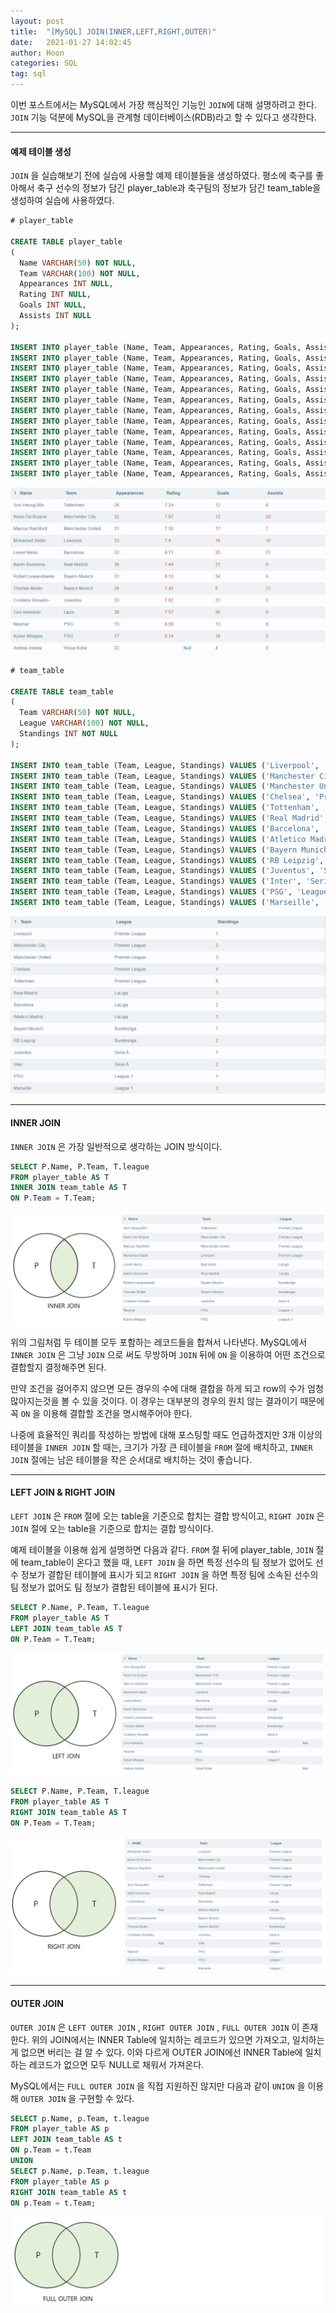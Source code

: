 ```yaml
---
layout: post
title:  "[MySQL] JOIN(INNER,LEFT,RIGHT,OUTER)"
date:   2021-01-27 14:02:45
author: Hoon
categories: SQL
tag: sql
---
```


이번 포스트에서는 MySQL에서 가장 핵심적인 기능인 `JOIN`에 대해 설명하려고 한다. `JOIN` 기능 덕분에 MySQL을 관계형 데이터베이스(RDB)라고 할 수 있다고 생각한다. 

-----

#### 예제  테이블 생성

`JOIN` 을 실습해보기 전에 실습에 사용할 예제 테이블들을 생성하였다. 평소에 축구를 좋아해서 축구 선수의 정보가 담긴 player_table과 축구팀의 정보가 담긴 team_table을 생성하여 실습에 사용하였다.

~~~sql
# player_table

CREATE TABLE player_table
(
  Name VARCHAR(50) NOT NULL,
  Team VARCHAR(100) NOT NULL,
  Appearances INT NULL,
  Rating INT NULL,
  Goals INT NULL,
  Assists INT NULL
);

INSERT INTO player_table (Name, Team, Appearances, Rating, Goals, Assists) VALUES ('Son Heung-Min', 'Tottenham', 28, 7.24, 12, 6);
INSERT INTO player_table (Name, Team, Appearances, Rating, Goals, Assists) VALUES ('Kevin De Bruyne',  'Manchester City', 32, 7.97, 13, 20);
INSERT INTO player_table (Name, Team, Appearances, Rating, Goals, Assists) VALUES ('Marcus Rashford',  'Manchester United', 31, 7.35, 17, 7);
INSERT INTO player_table (Name, Team, Appearances, Rating, Goals, Assists) VALUES ('Mohamed Salah', 'Liverpool', 33, 7.40, 19, 10);
INSERT INTO player_table (Name, Team, Appearances, Rating, Goals, Assists) VALUES ('Lionel Messi', 'Barcelona', 32, 8.71, 25, 21);
INSERT INTO player_table (Name, Team, Appearances, Rating, Goals, Assists) VALUES ('Karim Benzema', 'Real Madrid', 36, 7.44, 21, 8);
INSERT INTO player_table (Name, Team, Appearances, Rating, Goals, Assists) VALUES ('Robert Lewandowski', 'Bayern Munich', 31, 8.13, 34, 4);
INSERT INTO player_table (Name, Team, Appearances, Rating, Goals, Assists) VALUES ('Thomas Muller', 'Bayern Munich', 26, 7.42, 8, 21);
INSERT INTO player_table (Name, Team, Appearances, Rating, Goals, Assists) VALUES ('Cristiano Ronaldo', 'Juventus', 33, 7.82, 31, 5);
INSERT INTO player_table (Name, Team, Appearances, Rating, Goals, Assists) VALUES ('Ciro Immobile', 'Lazio', 36, 7.57, 36, 9);
INSERT INTO player_table (Name, Team, Appearances, Rating, Goals, Assists) VALUES ('Neymar', 'PSG', 15, 8.58, 13, 6);
INSERT INTO player_table (Name, Team, Appearances, Rating, Goals, Assists) VALUES ('Kylian Mbappe', 'PSG', 17, 8.14, 18, 5);
INSERT INTO player_table (Name, Team, Appearances, Rating, Goals, Assists) VALUES ('Andres Iniesta', 'Vissel Kobe', 22, NULL, 4, 0);
~~~

![player_table.PNG](https://github.com/hoon-923/hoon-923.github.io/blob/main/_images/SQL/SQL_%EB%AC%B8%EB%B2%95/JOIN_1/player_table.PNG?raw=true)

~~~sql
# team_table

CREATE TABLE team_table
(
  Team VARCHAR(50) NOT NULL,
  League VARCHAR(100) NOT NULL,
  Standings INT NOT NULL
);

INSERT INTO team_table (Team, League, Standings) VALUES ('Liverpool', 'Premier League', 1);
INSERT INTO team_table (Team, League, Standings) VALUES ('Manchester City', 'Premier League', 2);
INSERT INTO team_table (Team, League, Standings) VALUES ('Manchester United', 'Premier League', 3);
INSERT INTO team_table (Team, League, Standings) VALUES ('Chelsea', 'Premier League', 4);
INSERT INTO team_table (Team, League, Standings) VALUES ('Tottenham', 'Premier League', 6);
INSERT INTO team_table (Team, League, Standings) VALUES ('Real Madrid', 'LaLiga', 1);
INSERT INTO team_table (Team, League, Standings) VALUES ('Barcelona', 'LaLiga', 2);
INSERT INTO team_table (Team, League, Standings) VALUES ('Atletico Madrid', 'LaLiga', 3);
INSERT INTO team_table (Team, League, Standings) VALUES ('Bayern Munich', 'Bundesliga', 1);
INSERT INTO team_table (Team, League, Standings) VALUES ('RB Leipzig', 'Bundesliga', 2);
INSERT INTO team_table (Team, League, Standings) VALUES ('Juventus', 'Serie A', 1);
INSERT INTO team_table (Team, League, Standings) VALUES ('Inter', 'Serie A', 2);
INSERT INTO team_table (Team, League, Standings) VALUES ('PSG', 'League 1', 1);
INSERT INTO team_table (Team, League, Standings) VALUES ('Marseille', 'League 1', 2);
~~~

![team_table.PNG](https://github.com/hoon-923/hoon-923.github.io/blob/main/_images/SQL/SQL_%EB%AC%B8%EB%B2%95/JOIN_1/team_table.PNG?raw=true)

----

#### INNER JOIN

`INNER JOIN` 은 가장 일반적으로 생각하는 JOIN 방식이다. 

~~~sql
SELECT P.Name, P.Team, T.league
FROM player_table AS T
INNER JOIN team_table AS T
ON P.Team = T.Team;
~~~

![INNER_JOIN.PNG](https://github.com/hoon-923/hoon-923.github.io/blob/main/_images/SQL/SQL_%EB%AC%B8%EB%B2%95/JOIN_1/INNER_JOIN.PNG?raw=true)

위의 그림처럼 두 테이블 모두 포함하는 레코드들을 합쳐서 나타낸다. MySQL에서 `INNER JOIN` 은 그냥 `JOIN` 으로 써도 무방하며 `JOIN` 뒤에 `ON` 을 이용하여 어떤 조건으로 결합할지 결정해주면 된다. 

만약 조건을 걸어주지 않으면 모든 경우의 수에 대해 결합을 하게 되고 row의 수가 엄청 많아지는것을 볼 수 있을 것이다. 이 경우는 대부분의 경우의 원치 않는 결과이기 때문에 꼭 `ON` 을 이용해 결합할 조건을 명시해주어야 한다.

나중에 효율적인 쿼리를 작성하는 방법에 대해 포스팅할 때도 언급하겠지만 3개 이상의 테이블을 `INNER JOIN` 할 때는, 크기가 가장 큰 테이블을 `FROM` 절에 배치하고, `INNER JOIN` 절에는 남은 테이블을 작은 순서대로 배치하는 것이 좋습니다.

-----

#### LEFT JOIN & RIGHT JOIN

`LEFT JOIN` 은 `FROM` 절에 오는 table을 기준으로 합치는 결합 방식이고, `RIGHT JOIN` 은 `JOIN` 절에 오는 table을 기준으로 합치는 결합 방식이다.

예제 테이블을 이용해 쉽게 설명하면 다음과 같다. `FROM` 절 뒤에 player_table, `JOIN` 절에 team_table이 온다고 했을 때, `LEFT JOIN` 을 하면 특정 선수의 팀 정보가 없어도 선수 정보가 결합된 테이블에 표시가 되고 `RIGHT JOIN` 을 하면 특정 팀에 소속된 선수의 팀 정보가 없어도 팀 정보가 결합된 테이블에 표시가 된다.

~~~sql
SELECT P.Name, P.Team, T.league
FROM player_table AS T
LEFT JOIN team_table AS T
ON P.Team = T.Team;
~~~

![LEFT_JOIN.PNG](https://github.com/hoon-923/hoon-923.github.io/blob/main/_images/SQL/SQL_%EB%AC%B8%EB%B2%95/JOIN_1/LEFT_JOIN.PNG?raw=true)

~~~sql
SELECT P.Name, P.Team, T.league
FROM player_table AS T
RIGHT JOIN team_table AS T
ON P.Team = T.Team;
~~~

![RIGHT_JOIN.PNG](https://github.com/hoon-923/hoon-923.github.io/blob/main/_images/SQL/SQL_%EB%AC%B8%EB%B2%95/JOIN_1/RIGHT_JOIN.PNG?raw=true)

----

#### OUTER JOIN

`OUTER JOIN` 은 `LEFT OUTER JOIN` , `RIGHT OUTER JOIN` , `FULL OUTER JOIN` 이 존재한다. 위의 JOIN에서는 INNER Table에 일치하는 레코드가 있으면 가져오고, 일치하는게 없으면 버리는 걸 알 수 있다. 이와 다르게 OUTER JOIN에선 INNER Table에 일치하는 레코드가 없으면 모두 NULL로 채워서 가져온다.

MySQL에서는 `FULL OUTER JOIN` 을 직접 지원하진 않지만 다음과 같이 `UNION` 을 이용해 `OUTER JOIN` 을 구현할 수 있다.

~~~sql
SELECT p.Name, p.Team, t.league
FROM player_table AS p
LEFT JOIN team_table AS t
ON p.Team = t.Team
UNION
SELECT p.Name, p.Team, t.league
FROM player_table AS p
RIGHT JOIN team_table AS t
ON p.Team = t.Team;
~~~

![FULL_OUTER_JOIN.PNG](https://github.com/hoon-923/hoon-923.github.io/blob/main/_images/SQL/SQL_%EB%AC%B8%EB%B2%95/JOIN_1/FULL_OUTER_JOIN.PNG?raw=true)

